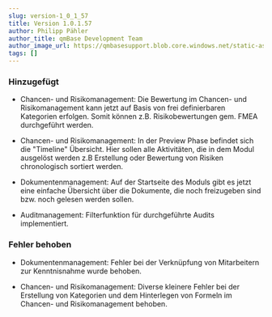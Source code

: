 ```yaml
---
slug: version-1_0_1_57
title: Version 1.0.1.57
author: Philipp Pähler
author_title: qmBase Development Team
author_image_url: https://qmbasesupport.blob.core.windows.net/static-assets/img/persons/paehler_round.png
tags: []
---
```

### Hinzugefügt

*   Chancen- und Risikomanagement: Die Bewertung im Chancen- und Risikomanagement kann jetzt auf Basis von frei definierbaren Kategorien erfolgen. Somit können z.B. Risikobewertungen gem. FMEA durchgeführt werden.

*   Chancen- und Risikomanagement: In der Preview Phase befindet sich die "Timeline" Übersicht. Hier sollen alle Aktivitäten, die in dem Modul ausgelöst werden z.B Erstellung oder Bewertung von Risiken chronologisch sortiert werden.

*   Dokumentenmanagement: Auf der Startseite des Moduls gibt es jetzt eine einfache Übersicht über die Dokumente, die noch freizugeben sind bzw. noch gelesen werden sollen.

*   Auditmanagement: Filterfunktion für durchgeführte Audits implementiert.

### Fehler behoben

*   Dokumentenmanagement: Fehler bei der Verknüpfung von Mitarbeitern zur Kenntnisnahme wurde behoben.

*   Chancen- und Risikomanagement: Diverse kleinere Fehler bei der Erstellung von Kategorien und dem Hinterlegen von Formeln im Chancen- und Risikomanagement behoben.